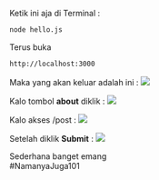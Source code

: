 Ketik ini aja di Terminal :

```bash
node hello.js
```
Terus buka

```bash
http://localhost:3000
```

Maka yang akan keluar adalah ini :
<img src="http://i.imgur.com/WGKIm9D.png">

Kalo tombol <b>about</b> diklik :
<img src="http://i.imgur.com/kW27OC7.png">

Kalo akses /post :
<img src="http://i.imgur.com/CVxsMdM.png">

Setelah diklik <b>Submit</b> :
<img src="http://i.imgur.com/RYnLlrI.png">

Sederhana banget emang<br>
#NamanyaJuga101
